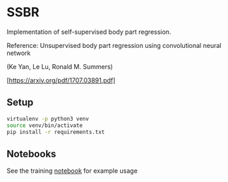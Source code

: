 # SSBR
Implementation of self-supervised body part regression.

Reference: 
Unsupervised body part regression using convolutional neural network

(Ke Yan, Le Lu, Ronald M. Summers)

[https://arxiv.org/pdf/1707.03891.pdf]


## Setup

```bash
virtualenv -p python3 venv
source venv/bin/activate
pip install -r requirements.txt
```

## Notebooks

See the training [notebook](notebooks/experiment.ipynb) for example usage
